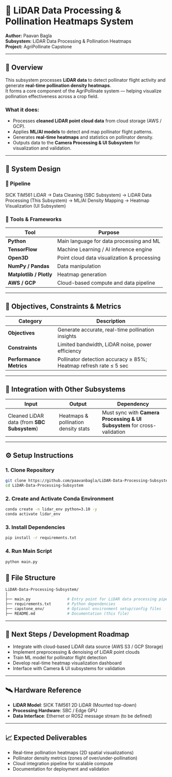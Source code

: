 # 🌾 LiDAR Data Processing & Pollination Heatmaps System

**Author:** Paavan Bagla  
**Subsystem:** LiDAR Data Processing & Pollination Heatmaps  
**Project:** AgriPollinate Capstone

---

## 🚀 Overview

This subsystem processes **LiDAR data** to detect pollinator flight activity and generate **real-time pollination density heatmaps**.  
It forms a core component of the AgriPollinate system — helping visualize pollination effectiveness across a crop field.

### What it does:
- Processes **cleaned LiDAR point cloud data** from cloud storage (AWS / GCP).  
- Applies **ML/AI models** to detect and map pollinator flight patterns.  
- Generates **real-time heatmaps** and statistics on pollinator density.  
- Outputs data to the **Camera Processing & UI Subsystem** for visualization and validation.

---

## 🧠 System Design

### 🔹 Pipeline
SICK TiM561 LiDAR → Data Cleaning (SBC Subsystem) →
LiDAR Data Processing (This Subsystem) →
ML/AI Density Mapping →
Heatmap Visualization (UI Subsystem)

### 🔹 Tools & Frameworks
| Tool | Purpose |
|------|----------|
| **Python** | Main language for data processing and ML |
| **TensorFlow** | Machine Learning / AI inference engine |
| **Open3D** | Point cloud data visualization & processing |
| **NumPy / Pandas** | Data manipulation |
| **Matplotlib / Plotly** | Heatmap generation |
| **AWS / GCP** | Cloud-based compute and data pipeline |

---

## 🎯 Objectives, Constraints & Metrics

| Category | Description |
|-----------|--------------|
| **Objectives** | Generate accurate, real-time pollination insights |
| **Constraints** | Limited bandwidth, LiDAR noise, power efficiency |
| **Performance Metrics** | Pollinator detection accuracy ≥ 85%; Heatmap refresh rate ≤ 5 sec |

---

## 🔗 Integration with Other Subsystems

| Input | Output | Dependency |
|--------|---------|-------------|
| Cleaned LiDAR data (from **SBC Subsystem**) | Heatmaps & pollination density stats | Must sync with **Camera Processing & UI Subsystem** for cross-validation |

---

## ⚙️ Setup Instructions

### 1. Clone Repository
```bash
git clone https://github.com/paavanbagla/LiDAR-Data-Processing-Subsystem.git
cd LiDAR-Data-Processing-Subsystem
```
### 2. Create and Activate Conda Environment
```bash
conda create -n lidar_env python=3.10 -y
conda activate lidar_env
```
### 3. Install Dependencies
```bash
pip install -r requirements.txt
```
### 4. Run Main Script
```bash
python main.py
```

## 🧩 File Structure
```bash
LiDAR-Data-Processing-Subsystem/
│
├── main.py                # Entry point for LiDAR data processing pipeline
├── requirements.txt       # Python dependencies
├── capstone_env/          # Optional environment setup/config files
├── README.md              # Documentation (this file)
```

---

## 🧪 Next Steps / Development Roadmap
- Integrate with cloud-based LiDAR data source (AWS S3 / GCP Storage)
- Implement preprocessing & denoising of LiDAR point clouds
- Train ML model for pollinator flight detection
- Develop real-time heatmap visualization dashboard
- Interface with Camera & UI subsystems for validation

---

## 🛰️ Hardware Reference
- **LiDAR Model**: SICK TiM561 2D LiDAR (Mounted top-down)
- **Processing Hardware**: SBC / Edge GPU
- **Data Interface**: Ethernet or ROS2 message stream (to be defined)

---

## 📈 Expected Deliverables
- Real-time pollination heatmaps (2D spatial visualizations)
- Pollinator density metrics (zones of over/under-pollination)
- Cloud integration pipeline for scalable compute
- Documentation for deployment and validation
